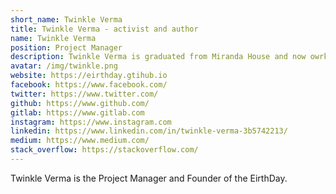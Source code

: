 ```yaml
---
short_name: Twinkle Verma
title: Twinkle Verma - activist and author
name: Twinkle Verma
position: Project Manager
description: Twinkle Verma is graduated from Miranda House and now owrking as a social activist
avatar: /img/twinkle.png
website: https://eirthday.gtihub.io
facebook: https://www.facebook.com/
twitter: https://www.twitter.com/
github: https://www.github.com/
gitlab: https://www.gitlab.com
instagram: https://www.instagram.com
linkedin: https://www.linkedin.com/in/twinkle-verma-3b5742213/
medium: https://www.medium.com/
stack_overflow: https://stackoverflow.com/
---
```


Twinkle Verma is the Project Manager and Founder of the EirthDay.
